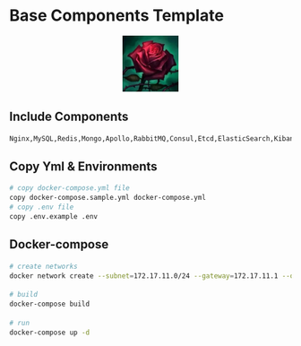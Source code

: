 # Base Components Template

<div align="center">
    <img src="https://github.com/romanticlie/base-components/raw/master/docs/images/base-components.jpeg?raw=true" height="100" width="100" >
 </div>

## Include Components
```bash
Nginx,MySQL,Redis,Mongo,Apollo,RabbitMQ,Consul,Etcd,ElasticSearch,Kibana
```

## Copy Yml & Environments
```bash
# copy docker-compose.yml file
copy docker-compose.sample.yml docker-compose.yml
# copy .env file
copy .env.example .env
```

## Docker-compose
```bash
# create networks 
docker network create --subnet=172.17.11.0/24 --gateway=172.17.11.1 --opt "com.docker.network.bridge.name"="back" back

# build
docker-compose build

# run
docker-compose up -d
```

